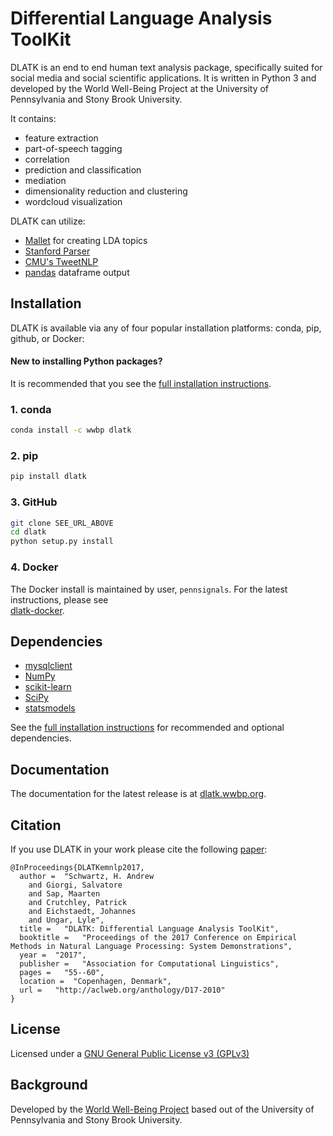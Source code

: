 # Differential Language Analysis ToolKit

DLATK is an end to end human text analysis package, specifically suited for social media and social scientific applications. It is written in Python 3 and developed by the World Well-Being Project at the University of Pennsylvania and Stony Brook University. 

It contains:

- feature extraction
- part-of-speech tagging
- correlation
- prediction and classification
- mediation 
- dimensionality reduction and clustering
- wordcloud visualization

DLATK can utilize:

- [Mallet](http://mallet.cs.umass.edu/) for creating LDA topics
- [Stanford Parser](http://nlp.stanford.edu/software/lex-parser.shtml) 
- [CMU's TweetNLP](http://www.cs.cmu.edu/~ark/TweetNLP/) 
- [pandas](http://pandas.pydata.org/) dataframe output

## Installation

DLATK is available via any of four popular installation platforms: conda, pip, github, or Docker:

#### New to installing Python packages?
It is recommended that you see the [full installation instructions](http://dlatk.wwbp.org/install.html#dependencies). 

### 1. conda
```sh
conda install -c wwbp dlatk
```

### 2. pip
```sh
pip install dlatk
```

### 3. GitHub
```sh
git clone SEE_URL_ABOVE
cd dlatk
python setup.py install
```

### 4. Docker
The Docker install is maintained by user, `pennsignals`. For the latest instructions, please see  
[dlatk-docker](https://github.com/pennsignals/dlatk-docker).


## Dependencies
- [mysqlclient](https://github.com/PyMySQL/mysqlclient-python)
- [NumPy](http://www.numpy.org)
- [scikit-learn](http://www.scikit-learn.org/)
- [SciPy](http://www.scipy.org/)
- [statsmodels](http://www.statsmodels.org/)

See the [full installation instructions](http://dlatk.wwbp.org/install.html#dependencies)
for recommended and optional dependencies.

## Documentation

The documentation for the latest release is at [dlatk.wwbp.org](dlatk.wwbp.org).

## Citation

If you use DLATK in your work please cite the following [paper](http://aclweb.org/anthology/D17-2010):

```
@InProceedings{DLATKemnlp2017,
  author =  "Schwartz, H. Andrew
    and Giorgi, Salvatore
    and Sap, Maarten
    and Crutchley, Patrick
    and Eichstaedt, Johannes
    and Ungar, Lyle",
  title =   "DLATK: Differential Language Analysis ToolKit",
  booktitle =   "Proceedings of the 2017 Conference on Empirical Methods in Natural Language Processing: System Demonstrations",
  year =  "2017",
  publisher =   "Association for Computational Linguistics",
  pages =   "55--60",
  location =  "Copenhagen, Denmark",
  url =   "http://aclweb.org/anthology/D17-2010"
}

```

## License

Licensed under a [GNU General Public License v3 (GPLv3)](https://www.gnu.org/licenses/gpl-3.0.en.html)

## Background

Developed by the [World Well-Being Project](http://www.wwbp.org) based out of the University of Pennsylvania and Stony Brook University.